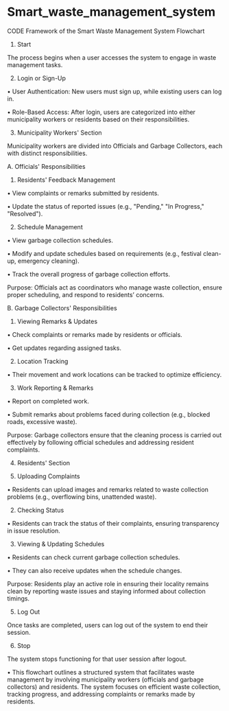 # Smart_waste_management_system
CODE Framework of the Smart Waste Management System Flowchart

1. Start

The process begins when a user accesses the system to engage in waste management tasks.

2. Login or Sign-Up

•	User Authentication: New users must sign up, while existing users can log in.

•	Role-Based Access: After login, users are categorized into either municipality workers or residents based on their responsibilities.

3. Municipality Workers' Section

Municipality workers are divided into Officials and Garbage Collectors, each with distinct responsibilities.

A. Officials' Responsibilities

1. Residents' Feedback Management

•	View complaints or remarks submitted by residents.

•	Update the status of reported issues (e.g., "Pending," "In Progress," "Resolved").

2. Schedule Management

•	View garbage collection schedules.

•	Modify and update schedules based on requirements (e.g., festival clean-up, emergency cleaning).

•	Track the overall progress of garbage collection efforts.

Purpose: Officials act as coordinators who manage waste collection, ensure proper scheduling, and respond to residents’ concerns.

B. Garbage Collectors' Responsibilities

1. Viewing Remarks & Updates

•	Check complaints or remarks made by residents or officials.

•	Get updates regarding assigned tasks.

2. Location Tracking

•	Their movement and work locations can be tracked to optimize efficiency.

3. Work Reporting & Remarks

•	Report on completed work.

•	Submit remarks about problems faced during collection (e.g., blocked roads, excessive waste).

Purpose: Garbage collectors ensure that the cleaning process is carried out effectively by following official schedules and addressing resident complaints.

4. Residents' Section

1. Uploading Complaints

•	Residents can upload images and remarks related to waste collection problems (e.g., overflowing bins, unattended waste).

2. Checking Status

•	Residents can track the status of their complaints, ensuring transparency in issue resolution.

3. Viewing & Updating Schedules

•	Residents can check current garbage collection schedules.

•	They can also receive updates when the schedule changes.

Purpose: Residents play an active role in ensuring their locality remains clean by reporting waste issues and staying informed about collection timings.

5. Log Out

Once tasks are completed, users can log out of the system to end their session.

6. Stop

The system stops functioning for that user session after logout.

 



•	This flowchart outlines a structured system that facilitates waste management by involving municipality workers (officials and garbage collectors) and residents. The system focuses on efficient waste collection, tracking progress, and addressing complaints or remarks made by residents.




